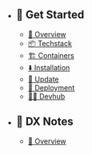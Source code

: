- ## 🚀 Get Started

  - [🧐 Overview](/{{route}}/{{version}}/get-started/overview)
  - [📦 Techstack](/{{route}}/{{version}}/get-started/techstack)
  - [🏗️ Containers](/{{route}}/{{version}}/get-started/containers)
  - [⬇️ Installation](/{{route}}/{{version}}/get-started/installation)
  - [🔄 Update](/{{route}}/{{version}}/get-started/update)
  - [🚀 Deployment](/{{route}}/{{version}}/get-started/deployment)
  - [🧑‍💻 Devhub](/{{route}}/{{version}}/get-started/devhub)

- ## 🧠 DX Notes

  - [🧐 Overview](/{{route}}/{{version}}/dx-notes/overview)
